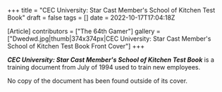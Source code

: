 +++
title = "CEC University: Star Cast Member's School of Kitchen Test Book"
draft = false
tags = []
date = 2022-10-17T17:04:18Z

[Article]
contributors = ["The 64th Gamer"]
gallery = ["Dwedwd.jpg|thumb|374x374px|CEC University: Star Cast Member's School of Kitchen Test Book Front Cover"]
+++

<b><i>CEC University: Star Cast Member's School of Kitchen Test Book</b></i> is a training document from July of 1994 used to train new employees.

No copy of the document has been found outside of its cover.